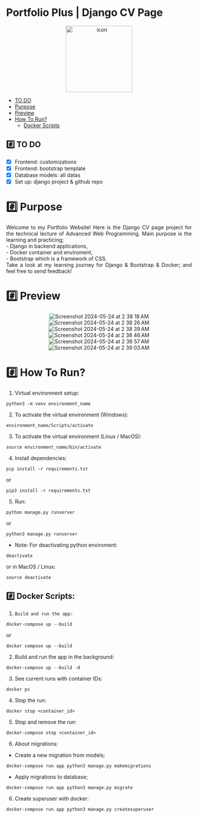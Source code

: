 <h1 align="">Portfolio Plus | Django CV Page</h1>

<div align="center">
<img src="https://cdn-icons-png.flaticon.com/512/8644/8644474.png" width="180" height="180" alt="icon">
</div>

*  [TO DO](#hash-todo)
*  [Purpose](#hash-purpose)
*  [Preview](#hash-preview)
*  [How To Run?](#hash-how-to-run)
    *  [Docker Scripts](#hash-docker-scripts)

## :hash: TO DO
- [x] Frontend: customizations
- [x] Frontend: bootstrap template
- [x] Database models: all datas 
- [x] Set up: django project & github repo

# :hash: Purpose
<div align="justify">
Welcome to my Portfolio Website! Here is the Django CV page project for the technical lecture of Advanced Web Programming. Main purpose is the learning and practicing;<br>
- Django in backend applications,<br>
- Docker container and enviroment,<br>
- Bootstrap which is a framework of CSS.<br>
Take a look at my learning journey for Django & Bootstrap & Docker; and feel free to send feedback!
</div>


# :hash: Preview
<div align="center">
   
![Screenshot 2024-05-24 at 2 38 18 AM](https://github.com/semanurbilada/portfolio_plus/assets/96194982/9fbbff0a-2b67-4d64-8021-2ae1a06ce282)
![Screenshot 2024-05-24 at 2 38 26 AM](https://github.com/semanurbilada/portfolio_plus/assets/96194982/cf75919e-3b24-4cb3-bef1-db4bf75e22fd)
![Screenshot 2024-05-24 at 2 38 39 AM](https://github.com/semanurbilada/portfolio_plus/assets/96194982/c019b20a-ec92-411e-86d2-a0da4d5c221f)
![Screenshot 2024-05-24 at 2 38 46 AM](https://github.com/semanurbilada/portfolio_plus/assets/96194982/c7f48401-8ed0-42ef-b804-e01941d63ff9)
![Screenshot 2024-05-24 at 2 38 57 AM](https://github.com/semanurbilada/portfolio_plus/assets/96194982/232b8e0f-5538-4ccb-a8cb-8fb95544eb50)
![Screenshot 2024-05-24 at 2 39 03 AM](https://github.com/semanurbilada/portfolio_plus/assets/96194982/27d1fac1-5b2b-4a19-992f-209a33c06108)

</div>

# :hash: How To Run?
1. Virtual environment setup:
```
python3 -m venv environment_name
```

2. To activate the virtual environment (Windows):
```
environment_name/Scripts/activate
```

3. To activate the virtual environment (Linux / MacOS):
```
source environment_name/bin/activate
```

4. Install dependencies:
```
pip install -r requirements.txt
```
or
```
pip3 install -r requirements.txt
```

5. Run:
```
python manage.py runserver
```
or
```
python3 manage.py runserver
```

- Note: For deactivating python enviroment:
```
deactivate
```
or in MacOS / Linux:
```
source deactivate
```

## :hash: Docker Scripts:
1. ```Build and run the app:```
```
docker-compose up --build
```
or 
```
docker compose up --build
```

2. Build and run the app in the background:
```
docker-compose up --build -d
```

3. See current runs with container IDs:
```
docker ps
```

4. Stop the run:
```
docker stop <container_id>
```

5. Stop and remove the run:
```
docker-compose stop <container_id>
```

6. About migrations:
- Create a new migration from models;
```
docker-compose run app python3 manage.py makemigrations 
```

- Apply migrations to database;
```
docker-compose run app python3 manage.py migrate
```

6. Create superuser with docker:
```
docker-compose run app python3 manage.py createsuperuser
```
